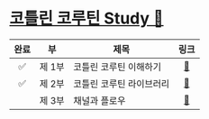 # [코틀린 코루틴 Study 📖](https://product.kyobobook.co.kr/detail/S000210537188)

| 완료 |  부   | 제목            |                                    링크                                     |
|:--:|:----:|---------------|:-------------------------------------------------------------------------:|
| ✅  | 제 1부 | 코틀린 코루틴 이해하기  | [📜](https://github.com/ppeper/Kotlin-Coroutines/tree/main/docs/chapter1) |
| ✅  | 제 2부 | 코틀린 코루틴 라이브러리 | [📜](https://github.com/ppeper/Kotlin-Coroutines/tree/main/docs/chapter2) |
|    | 제 3부 | 채널과 플로우       | [📜](https://github.com/ppeper/Kotlin-Coroutines/tree/main/docs/chapter3) |

